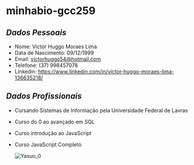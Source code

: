 # minhabio-gcc259

## *Dados Pessoais*

- Nome: Victor Huggo Moraes Lima
- Data de Nascimento: 09/12/1999
- Email: victorhuggo54@hotmail.com
- Telefone: (37) 998457078
- Linkedin: https://www.linkedin.com/in/victor-huggo-moraes-lima-136635218/

## *Dados Profissionais*

- Cursando Sistemas de Informação pela Universidade Federal de Lavras
- Curso do 0 ao avançado em SQL
- Curso introdução ao JavaScript
- Curso JavaScript Completo


  ![Yasuo_0](https://github.com/VictorHuggoMoraes/minhabio-gcc259/assets/58454756/0fc182ae-d5df-4dd7-8221-4192f81db53a)
  
